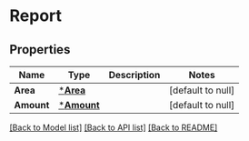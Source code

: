 # Report

## Properties
Name | Type | Description | Notes
------------ | ------------- | ------------- | -------------
**Area** | [***Area**](area.md) |  | [default to null]
**Amount** | [***Amount**](amount.md) |  | [default to null]

[[Back to Model list]](../README.md#documentation-for-models) [[Back to API list]](../README.md#documentation-for-api-endpoints) [[Back to README]](../README.md)


